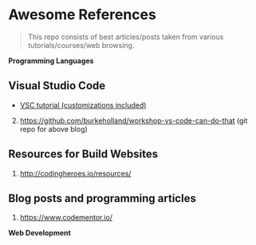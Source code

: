 # Awesome References
> This repo consists of best articles/posts taken from various tutorials/courses/web browsing.

**Programming Languages**

## Visual Studio Code
  - [VSC tutorial (customizations included)](https://burkeholland.gitbook.io/vs-code-can-do-that/)

2. https://github.com/burkeholland/workshop-vs-code-can-do-that (git repo for above blog)


## Resources for Build Websites
1. http://codingheroes.io/resources/


## Blog posts and programming articles

1. https://www.codementor.io/


**Web Development**
